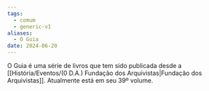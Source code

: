 ```yaml
---
tags:
  - comum
  - generic-v1
aliases:
  - O Guia
date: 2024-06-20
---
```

O Guia é uma série de livros que tem sido publicada desde a [[História/Eventos/(0 D.A.) Fundação dos Arquivistas|Fundação dos Arquivistas]]. Atualmente está em seu 39º volume.


